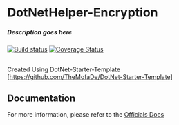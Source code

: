 # DotNetHelper-Encryption
#####  Description goes here

[![Build status](https://ci.appveyor.com/api/projects/status/s0pohwrx6clu0aif?svg=true)](https://ci.appveyor.com/project/TheMofaDe/DotNetHelper-Encryption)
[![Coverage Status](https://coveralls.io/repos/github/TheMofaDe/DotNetHelper-Encryption/badge.svg)](https://coveralls.io/github/TheMofaDe/DotNetHelper-Encryption)
##
##

Created Using DotNet-Starter-Template
[https://github.com/TheMofaDe/DotNet-Starter-Template] 

## Documentation
For more information, please refer to the [Officials Docs](http://themofade.github.io/DotNetHelper-Encryption) 
